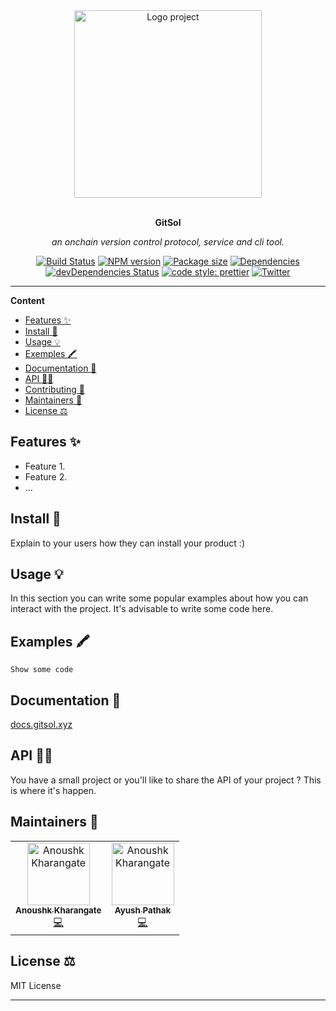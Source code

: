 <div align="center">
  <a href="#">
  	<img src="https://i.imgur.com/KoqJTWu.png" alt="Logo project" height="300" />
  </a>
  <br>
  <br>
  <p>
    <b>GitSol</b>
  </p>
  <p>
     <i>an onchain version control protocol, service and cli tool.</i>
  </p>
  <p>

[![Build Status](https://travis-ci.com/anoushk1234/GitSol.svg?branch=master)](https://travis-ci.com/anoushk1234/GitSol)
[![NPM version](https://img.shields.io/npm/v/GitSol?style=flat-square)](https://img.shields.io/npm/v/GitSol?style=flat-square)
[![Package size](https://img.shields.io/bundlephobia/min/GitSol)](https://img.shields.io/bundlephobia/min/GitSol)
[![Dependencies](https://img.shields.io/david/anoushk1234/GitSol.svg?style=popout-square)](https://david-dm.org/anoushk1234/GitSol)
[![devDependencies Status](https://david-dm.org/anoushk1234/GitSol/dev-status.svg?style=flat-square)](https://david-dm.org/anoushk1234/GitSol?type=dev)
[![code style: prettier](https://img.shields.io/badge/code_style-prettier-ff69b4.svg?style=flat-square)](https://github.com/prettier/prettier)
[![Twitter](https://img.shields.io/twitter/follow/luctstt.svg?label=Follow&style=social)](https://twitter.com/luctstt)

  </p>
</div>

---

**Content**

- [Features ✨](#features-)
- [Install 🐙](#install-)
- [Usage 💡](#usage-)
- [Exemples 🖍](#exemples-)
- [Documentation 📄](#documentation-)
- [API 👩‍💻](#api-)
- [Contributing 🍰](#contributing-)
- [Maintainers 👷](#maintainers-)
- [License ⚖️](#license-️)

## Features ✨
* Feature 1.
* Feature 2.
* ...

## Install 🐙
Explain to your users how they can install your product :)

## Usage 💡
In this section you can write some popular examples about how you can interact with the project. It's advisable to write some code here.

## Examples 🖍
```
Show some code
```

## Documentation 📄
[docs.gitsol.xyz](https://docs.gitsol.xyz)

## API 👩‍💻
You have a small project or you'll like to share the API of your project ? This is where it's happen.

<!-- ## Contributing 🍰
Please make sure to read the [Contributing Guide]() before making a pull request.

Thank you to all the people who already contributed to this project! -->

## Maintainers 👷
<table>
  <tr>
    <td align="center"><a href="https://github.com/anoushk1234"><img src="https://avatars.githubusercontent.com/u/32778608?v=4" width="100px;" alt="Anoushk Kharangate"/><br /><sub><b>Anoushk Kharangate</b></sub></a><br /><a href="#" title="Code">💻</a></td>
 <td align="center"><a href="https://github.com/ayshptk"><img src="https://avatars.githubusercontent.com/u/62694274?v=4" width="100px;" alt="Anoushk Kharangate"/><br /><sub><b>Ayush Pathak</b></sub></a><br /><a href="#" title="Code">💻</a></td>
  </tr>
</table>

## License ⚖️
MIT License

---

